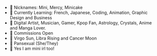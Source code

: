 - 🌸 Nicknames: Mini, Mercy, Minicake
- 🍙 Currently Learning: French, Japanese, Coding, Animation, Graphic Design and Business
- 🌸 Digital Artist, Musician, Gamer, Kpop Fan, Astrology, Crystals, Anime and Manga Lover.
- 🍙 Commissions Open
- 🌸 Virgo Sun, Libra Rising and Cancer Moon
- 🍙 Pansexual (She/They)
- 🌸 Yes I am mini irl too!

<!---
MinizMercy/MinizMercy is a ✨ special ✨ repository because its `README.md` (this file) appears on your GitHub profile.
You can click the Preview link to take a look at your changes.
--->
